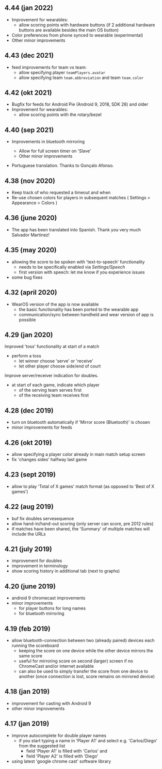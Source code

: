 ## 4.44 (jan 2022)

- Improvement for wearables:
    - allow scoring points with hardware buttons (if 2 additional hardware buttons are available besides the main OS button)
- Color preferences from phone synced to wearable (experimental)    
- Other minor improvements

## 4.43 (dec 2021)

- feed improvements for team vs team: 
    - allow specifying player `teamPlayers.avatar`
    - allow specifying team `team.abbreviation` and team `team.color`

## 4.42 (okt 2021)

- Bugfix for feeds for Android Pie (Android 9, 2018, SDK 28) and older
- Improvement for wearables:
    - allow scoring points with the rotary/bezel

## 4.40 (sep 2021)

- Improvements in bluetooth mirroring
    - Allow for full screen timer on 'Slave'
    - Other minor improvements

- Portuguese translation. Thanks to Gonçalo Afonso.

## 4.38 (nov 2020)

- Keep track of who requested a timeout and when
- Re-use chosen colors for players in subsequent matches ( Settings > Appearance > Colors )

## 4.36 (june 2020)

- The app has been translated into Spanish. Thank you very much Salvador Martinez!

## 4.35 (may 2020)

- allowing the score to be spoken with 'text-to-speech' functionality
    - needs to be specifically enabled via _Settings_/_Speech_
    - first version with speech: let me know if you experience issues
- some bug fixes

## 4.32 (april 2020)

- WearOS version of the app is now available
  - the basic functionality has been ported to the wearable app
  - communication/sync between handheld and wear version of app is possible

## 4.29 (jan 2020)

Improved 'toss' functionality at start of a match

- perform a toss
    - let winner choose 'serve' or 'receive'
    - let other player choose side/end of court

Improve server/receiver indication for doubles.

- at start of each game, indicate which player 
    - of the serving team serves first 
    - of the receiving team receives first 

## 4.28 (dec 2019)

- turn on bluetooth automatically if 'Mirror score (Bluetooth)' is chosen
- minor improvements for feeds

## 4.26 (okt 2019)

- allow specifying a player color already in main match setup screen
- fix 'changes sides' halfway last game


## 4.23 (sept 2019)

- allow to play 'Total of X games' match format (as opposed to 'Best of X games')

## 4.22 (aug 2019)

- buf fix doubles servesequence
- allow hand-in/hand-out scoring (only server can score, pre 2012 rules)
- if matches have been shared, the 'Summary' of multiple matches will include the URLs

## 4.21 (july 2019)

- improvement for doubles
- improvement in terminology
- show scoring history in additional tab (next to graphs)

## 4.20 (june 2019)

- android 9 chromecast improvements
- minor improvements
    - for player buttons for long names
    - for bluetooth mirroring

## 4.19 (feb 2019)

- allow bluetooth-connection between two (already paired) devices each running the scoreboard
    - keeping the score on one device while the other device mirrors the same score
    - useful for mirroring score on second (larger) screen if no ChromeCast and/or internet available
    - can also be used to simply transfer the score from one device to another (once connection is lost, score remains on mirrored device)

## 4.18 (jan 2019)

- improvement for casting with Android 9
- other minor improvements

## 4.17 (jan 2019)

- improve autocomplete for double player names
    - if you start typing a name in 'Player A1' and select e.g. 'Carlos/Diego' from the suggested list
        - field 'Player A1' is filled with 'Carlos' and 
        - field 'Player A2' is filled with 'Diego'
- using latest 'google chrome cast' software library        


